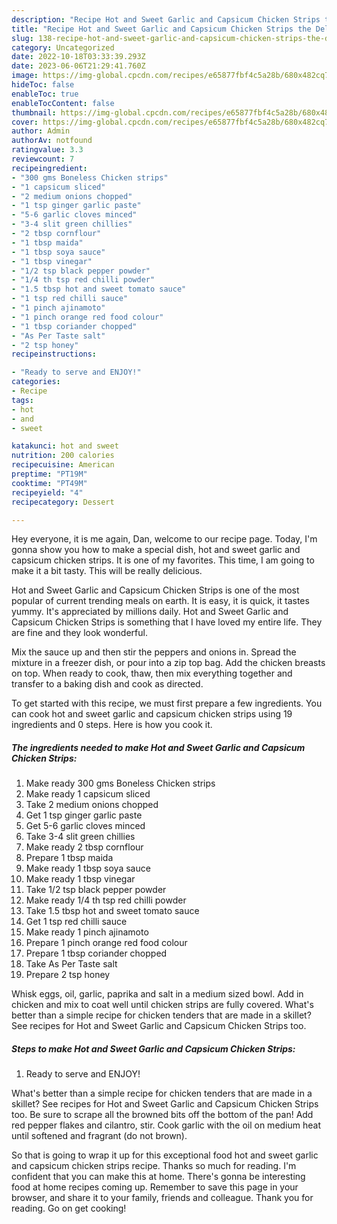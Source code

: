 ```yaml
---
description: "Recipe Hot and Sweet Garlic and Capsicum Chicken Strips the Delicious"
title: "Recipe Hot and Sweet Garlic and Capsicum Chicken Strips the Delicious"
slug: 138-recipe-hot-and-sweet-garlic-and-capsicum-chicken-strips-the-delicious
category: Uncategorized
date: 2022-10-18T03:33:39.293Z
date: 2023-06-06T21:29:41.760Z
image: https://img-global.cpcdn.com/recipes/e65877fbf4c5a28b/680x482cq70/hot-and-sweet-garlic-and-capsicum-chicken-strips-recipe-main-photo.jpg
hideToc: false
enableToc: true
enableTocContent: false
thumbnail: https://img-global.cpcdn.com/recipes/e65877fbf4c5a28b/680x482cq70/hot-and-sweet-garlic-and-capsicum-chicken-strips-recipe-main-photo.jpg
cover: https://img-global.cpcdn.com/recipes/e65877fbf4c5a28b/680x482cq70/hot-and-sweet-garlic-and-capsicum-chicken-strips-recipe-main-photo.jpg
author: Admin
authorAv: notfound
ratingvalue: 3.3
reviewcount: 7
recipeingredient:
- "300 gms Boneless Chicken strips"
- "1 capsicum sliced"
- "2 medium onions chopped"
- "1 tsp ginger garlic paste"
- "5-6 garlic cloves minced"
- "3-4 slit green chillies"
- "2 tbsp cornflour"
- "1 tbsp maida"
- "1 tbsp soya sauce"
- "1 tbsp vinegar"
- "1/2 tsp black pepper powder"
- "1/4 th tsp red chilli powder"
- "1.5 tbsp hot and sweet tomato sauce"
- "1 tsp red chilli sauce"
- "1 pinch ajinamoto"
- "1 pinch orange red food colour"
- "1 tbsp coriander chopped"
- "As Per Taste salt"
- "2 tsp honey"
recipeinstructions:

- "Ready to serve and ENJOY!"
categories:
- Recipe
tags:
- hot
- and
- sweet

katakunci: hot and sweet 
nutrition: 200 calories
recipecuisine: American
preptime: "PT19M"
cooktime: "PT49M"
recipeyield: "4"
recipecategory: Dessert

---
```



Hey everyone, it is me again, Dan, welcome to our recipe page. Today, I'm gonna show you how to make a special dish, hot and sweet garlic and capsicum chicken strips. It is one of my favorites. This time, I am going to make it a bit tasty. This will be really delicious.

Hot and Sweet Garlic and Capsicum Chicken Strips is one of the most popular of current trending meals on earth. It is easy, it is quick, it tastes yummy. It's appreciated by millions daily. Hot and Sweet Garlic and Capsicum Chicken Strips is something that I have loved my entire life. They are fine and they look wonderful.

Mix the sauce up and then stir the peppers and onions in. Spread the mixture in a freezer dish, or pour into a zip top bag. Add the chicken breasts on top. When ready to cook, thaw, then mix everything together and transfer to a baking dish and cook as directed.


To get started with this recipe, we must first prepare a few ingredients. You can cook hot and sweet garlic and capsicum chicken strips using 19 ingredients and 0 steps. Here is how you cook it.

<!--inarticleads1-->

##### The ingredients needed to make Hot and Sweet Garlic and Capsicum Chicken Strips:

1. Make ready 300 gms Boneless Chicken strips
1. Make ready 1 capsicum sliced
1. Take 2 medium onions chopped
1. Get 1 tsp ginger garlic paste
1. Get 5-6 garlic cloves minced
1. Take 3-4 slit green chillies
1. Make ready 2 tbsp cornflour
1. Prepare 1 tbsp maida
1. Make ready 1 tbsp soya sauce
1. Make ready 1 tbsp vinegar
1. Take 1/2 tsp black pepper powder
1. Make ready 1/4 th tsp red chilli powder
1. Take 1.5 tbsp hot and sweet tomato sauce
1. Get 1 tsp red chilli sauce
1. Make ready 1 pinch ajinamoto
1. Prepare 1 pinch orange red food colour
1. Prepare 1 tbsp coriander chopped
1. Take As Per Taste salt
1. Prepare 2 tsp honey


Whisk eggs, oil, garlic, paprika and salt in a medium sized bowl. Add in chicken and mix to coat well until chicken strips are fully covered. What&#39;s better than a simple recipe for chicken tenders that are made in a skillet? See recipes for Hot and Sweet Garlic and Capsicum Chicken Strips too. 

<!--inarticleads2-->

##### Steps to make Hot and Sweet Garlic and Capsicum Chicken Strips:


1. Ready to serve and ENJOY!

What&#39;s better than a simple recipe for chicken tenders that are made in a skillet? See recipes for Hot and Sweet Garlic and Capsicum Chicken Strips too. Be sure to scrape all the browned bits off the bottom of the pan! Add red pepper flakes and cilantro, stir. Cook garlic with the oil on medium heat until softened and fragrant (do not brown). 

So that is going to wrap it up for this exceptional food hot and sweet garlic and capsicum chicken strips recipe. Thanks so much for reading. I'm confident that you can make this at home. There's gonna be interesting food at home recipes coming up. Remember to save this page in your browser, and share it to your family, friends and colleague. Thank you for reading. Go on get cooking!
